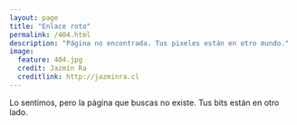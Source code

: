 ```yaml
---
layout: page
title: "Enlace roto"
permalink: /404.html
description: "Página no encontrada. Tus pixeles están en otro mundo."
image:
  feature: 404.jpg
  credit: Jazmín Ra
  creditlink: http://jazminra.cl
---  
```


Lo sentimos, pero la página que buscas no existe. Tus bits están en otro lado.

<!-- <script type="text/javascript">
  var GOOG_FIXURL_LANG = 'en';
  var GOOG_FIXURL_SITE = '{{ site.url }}'
</script>
<script type="text/javascript"
  src="http://linkhelp.clients.google.com/tbproxy/lh/wm/fixurl.js">
</script> -->
